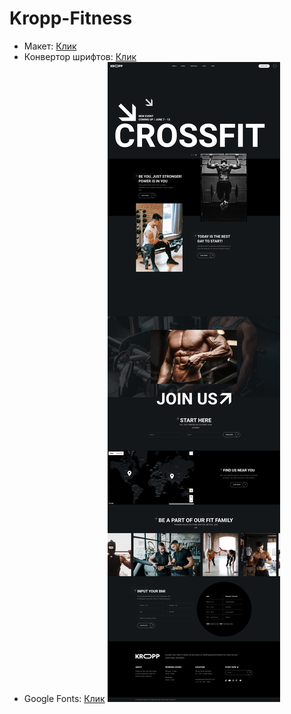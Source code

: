 # Kropp-Fitness

* Макет: <a href="https://www.figma.com/design/0NQnMgzdYwxEFxaQCAnLeE/10--Free-Web-UI-designs--Community---Copy-?node-id=0-1&t=3nTfGeFVzcw9JunF-1">Клик</a>  
* Конвертор шрифтов: <a href="https://transfonter.org/">Клик</a>
* Google Fonts: <a href="https://fonts.google.com/">Клик</a>
![Макет](/images/Fitness%20UI.jpg)
